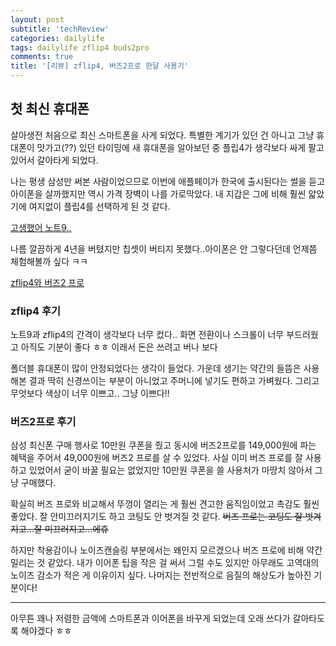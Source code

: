 ```yaml
---
layout: post
subtitle: 'techReview'
categories: dailylife
tags: dailylife zflip4 buds2pro
comments: true
title: '[리뷰] zflip4, 버즈2프로 한달 사용기'
---
```


## 첫 최신 휴대폰

살아생전 처음으로 최신 스마트폰을 사게 되었다. 특별한 계기가 있던 건 아니고 그냥 휴대폰이 맛가고(??) 있던 타이밍에 새 휴대폰을 알아보던 중 플립4가 생각보다 싸게 팔고 있어서 갈아타게 되었다.

나는 평생 삼성만 써본 사람이었으므로 이번에 애플페이가 한국에 출시된다는 썰을 듣고 아이폰을 살까했지만 역시 가격 장벽이 나를 가로막았다. 내 지갑은 그에 비해 훨씬 얇았기에 여지없이 플립4를 선택하게 된 것 같다.

[고생했어 노트9..](https://sundongkim-dev.github.io/assets/img/tech_review/note9.png)

나름 깔끔하게 4년을 버텼지만 칩셋이 버티지 못했다..아이폰은 안 그렇다던데 언제쯤 체험해볼까 싶다 ㅋㅋ

[zflip4와 버즈2 프로](https://sundongkim-dev.github.io/assets/img/tech_review/flip&buds.jpg)

### zflip4 후기

노트9과 zflip4의 간격이 생각보다 너무 컸다.. 화면 전환이나 스크롤이 너무 부드러웠고 아직도 기분이 좋다 ㅎㅎ 이래서 돈은 쓰려고 버나 보다

폴더블 휴대폰이 많이 안정되었다는 생각이 들었다. 가운데 생기는 약간의 들뜸은 사용해본 결과 딱히 신경쓰이는 부분이 아니었고 주머니에 넣기도 편하고 가벼웠다. 그리고 무엇보다 색상이 너무 이쁘고.. 그냥 이쁘다!!


### 버즈2프로 후기

삼성 최신폰 구매 행사로 10만원 쿠폰을 줬고 동시에 버즈2프로를 149,000원에 파는 혜택을 주어서 49,000원에 버즈2 프로를 살 수 있었다. 사실 이미 버즈 프로를 잘 사용하고 있었어서 굳이 바꿀 필요는 없었지만 10만원 쿠폰을 쓸 사용처가 마땅치 않아서 그냥 구매했다.

확실히 버즈 프로와 비교해서 뚜껑이 열리는 게 훨씬 견고한 움직임이었고 촉감도 훨씬 좋았다. 잘 안미끄러지기도 하고 코팅도 안 벗겨질 것 같다. ~~버즈 프로는 코팅도 잘 벗겨지고...잘 미끄러지고...에휴~~

하지만 착용감이나 노이즈캔슬링 부분에서는 왜인지 모르겠으나 버즈 프로에 비해 약간 밀리는 것 같았다. 내가 이어폰 팁을 작은 걸 써서 그럴 수도 있지만 아무래도 고역대의 노이즈 감소가 적은 게 이유이지 싶다. 나머지는 전반적으로 음질의 해상도가 높아진 기분이다!

---

아무튼 꽤나 저렴한 금액에 스마트폰과 이어폰을 바꾸게 되었는데 오래 쓰다가 갈아타도록 해야겠다 ㅎㅎ
